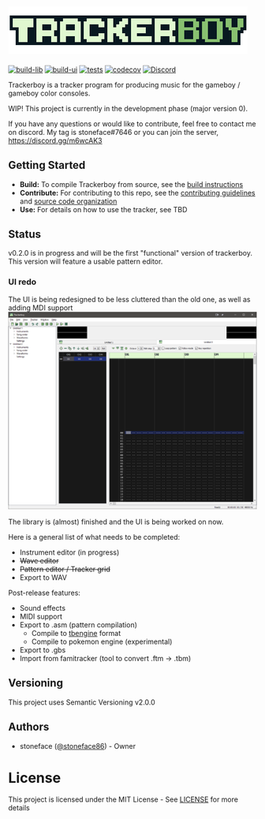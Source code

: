 ![Trackerboy](/.github/logo.png)
---

[![build-lib][build-lib-badge]][build-lib-link]
[![build-ui][build-ui-badge]][build-ui-link]
[![tests][tests-badge]][tests-link]
[![codecov](https://codecov.io/gh/stoneface86/trackerboy/branch/develop/graph/badge.svg)](https://codecov.io/gh/stoneface86/trackerboy)
[![Discord](https://img.shields.io/discord/770034905231917066?svg=true)](https://discord.gg/m6wcAK3)


Trackerboy is a tracker program for producing music for the gameboy / gameboy color
consoles.

WIP! This project is currently in the development phase (major version 0).

If you have any questions or would like to contribute, feel free to contact me on discord.
My tag is stoneface#7646 or you can join the server, https://discord.gg/m6wcAK3

## Getting Started

 * __Build:__ To compile Trackerboy from source, see the [build instructions](BUILD.md)
 * __Contribute:__ For contributing to this repo, see the [contributing guidelines](CONTRIBUTING.md) and [source code organization](ORGANIZATION.md)
 * __Use:__ For details on how to use the tracker, see TBD

## Status

v0.2.0 is in progress and will be the first "functional" version of trackerboy. This version
will feature a usable pattern editor.

### UI redo
The UI is being redesigned to be less cluttered than the old one, as well as adding MDI support
![Pattern Editor Demo](/.github/newui.png)

The library is (almost) finished and the UI is being worked on now.

Here is a general list of what needs to be completed:
 * Instrument editor (in progress)
 * ~~Wave editor~~
 * ~~Pattern editor / Tracker grid~~
 * Export to WAV

 Post-release features:
 * Sound effects
 * MIDI support
 * Export to .asm (pattern compilation)
   * Compile to [tbengine](https://github.com/stoneface86/tbengine) format
   * Compile to pokemon engine (experimental)
 * Export to .gbs
 * Import from famitracker (tool to convert .ftm -> .tbm)

## Versioning

This project uses Semantic Versioning v2.0.0

## Authors

 * stoneface ([@stoneface86](https://github.com/stoneface86)) - Owner

# License

This project is licensed under the MIT License - See [LICENSE](LICENSE) for more details

[build-lib-badge]: https://github.com/stoneface86/trackerboy/workflows/build-lib/badge.svg
[build-lib-link]: https://github.com/stoneface86/trackerboy/actions?query=workflow%3Abuild-lib
[build-ui-badge]: https://github.com/stoneface86/trackerboy/workflows/build-ui/badge.svg
[build-ui-link]: https://github.com/stoneface86/trackerboy/actions?query=workflow%3Abuild-ui
[tests-badge]: https://github.com/stoneface86/trackerboy/workflows/tests/badge.svg
[tests-link]: https://github.com/stoneface86/trackerboy/actions?query=workflow%3Atests
